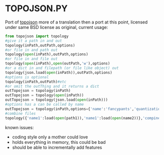 # TOPOJSON.PY

Port of [topojson](https://github.com/mbostock/topojson) more of a translation then a port at this point, licensed under same BSD license as original, current usage:

```python
from topojson import topology
#give it a path in and out
topology(inPath,outPath,options)
#or file in and path out
topology(open(inPath),outPath,options)
#or file in and file out
topology(open(inPath),open(outPath,'w'),options)
#or a dict in and filepath (or file like object) out
topology(json.load(open(inPath)),outPath,options)
#options is optional
topology(inPath,outPath)#etc
#or omit the outThing and it returns a dict
outTopojson = topology(inPath)
outTopojson = topology(open(inPath))
outTopojson = topology(json.load(open(inPath)))
#options has a can be called by name
outTopojson = topology(inPath,options={'name':'fancypants','quantization':1e3})
#combine files
topology({'name1':load(open(path1)),'name1':load(open(name2))},'compined.topojson')
```


known issues:

- coding style only a mother could love
- holds everything in memory, this could be bad
- should be able to incrementally add features